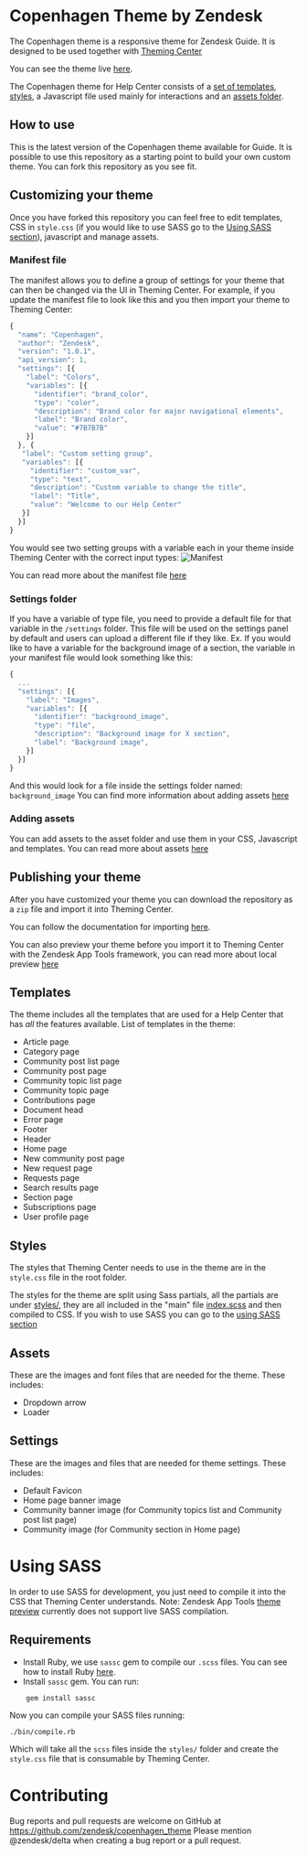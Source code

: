 # Copenhagen Theme by Zendesk

The Copenhagen theme is a responsive theme for Zendesk Guide. It is designed to be used together with [Theming Center](https://support.zendesk.com/hc/en-us/community/topics/115000528387-Zendesk-Guide-beta-Theming-Center)

You can see the theme live [here](https://copenhagentheme.zendesk.com/hc/en-us).

The Copenhagen theme for Help Center consists of a [set of templates](#templates), [styles](#styles), a Javascript file used mainly for interactions and an [assets folder](#assets).

## How to use
This is the latest version of the Copenhagen theme available for Guide. It is possible to use this repository as a starting point to build your own custom theme. You can fork this repository as you see fit.

## Customizing your theme
Once you have forked this repository you can feel free to edit templates, CSS in `style.css` (if you would like to use SASS go to the [Using SASS section](#using-sass)), javascript and manage assets.

### Manifest file
The manifest allows you to define a group of settings for your theme that can then be changed via the UI in Theming Center.
For example, if you update the manifest file to look like this and you then import your theme to Theming Center:
```js
{
  "name": "Copenhagen",
  "author": "Zendesk",
  "version": "1.0.1",
  "api_version": 1,
  "settings": [{
    "label": "Colors",
    "variables": [{
      "identifier": "brand_color",
      "type": "color",
      "description": "Brand color for major navigational elements",
      "label": "Brand color",
      "value": "#7B7B7B"
    }]
  }, {
   "label": "Custom setting group",
   "variables": [{
     "identifier": "custom_var",
  	 "type": "text",
  	 "description": "Custom variable to change the title",
  	 "label": "Title",
  	 "value": "Welcome to our Help Center"
   }]
  }]
}

```
You would see two setting groups with a variable each in your theme inside Theming Center with the correct input types:
![Manifest](https://zendesk.box.com/s/7hq7ohd7dt5buh56izawxipybi41fs80)

You can read more about the manifest file [here](https://support.zendesk.com/hc/en-us/articles/115012547687--THEMING-CENTER-BETA-Settings-manifest-reference)

### Settings folder
If you have a variable of type file, you need to provide a default file for that variable in the `/settings` folder. This file will be used on the settings panel by default and users can upload a different file if they like.
Ex.
If you would like to have a variable for the background image of a section, the variable in your manifest file would look something like this:

```js
{
  ...
  "settings": [{
    "label": "Images",
    "variables": [{
      "identifier": "background_image",
      "type": "file",
      "description": "Background image for X section",
      "label": "Background image",
    }]
  }]
}

```

And this would look for a file inside the settings folder named: `background_image`
You can find more information about adding assets [here](https://support.zendesk.com/hc/en-us/articles/115012399428--THEMING-CENTER-BETA-Using-your-own-theme-assets-for-Help-Center)

### Adding assets
You can add assets to the asset folder and use them in your CSS, Javascript and templates.
You can read more about assets [here](https://support.zendesk.com/hc/en-us/articles/115012399428--THEMING-CENTER-BETA-Using-your-own-theme-assets-for-Help-Center)


## Publishing your theme
After you have customized your theme you can download the repository as a `zip` file and import it into Theming Center.

You can follow the documentation for importing [here](https://support.zendesk.com/hc/en-us/articles/115012794168--THEMING-CENTER-BETA-Importing-and-exporting-your-theme-and-manifest-file#topic_jpd_zdc_hbb).

You can also preview your theme before you import it to Theming Center with the Zendesk App Tools framework, you can read more about local preview [here](https://support.zendesk.com/hc/en-us/articles/115012793547-Previewing-theme-changes-locally-Guide-Professional-and-Enterprise-)

## Templates
The theme includes all the templates that are used for a Help Center that has *all* the features available.
List of templates in the theme:
* Article page
* Category page
* Community post list page
* Community post page
* Community topic list page
* Community topic page
* Contributions page
* Document head
* Error page
* Footer
* Header
* Home page
* New community post page
* New request page
* Requests page
* Search results page
* Section page
* Subscriptions page
* User profile page

## Styles
The styles that Theming Center needs to use in the theme are in the `style.css` file in the root folder.

The styles for the theme are split using Sass partials, all the partials are under [styles/](/blob/master/styles/), they are all included in the "main" file [index.scss](/blob/master/styles/index.scss) and then compiled to CSS.
If you wish to use SASS you can go to the [using SASS section](#using-sass)

## Assets
These are the images and font files that are needed for the theme.
These includes:
* Dropdown arrow
* Loader

## Settings
These are the images and files that are needed for theme settings.
These includes:
* Default Favicon
* Home page banner image
* Community banner image (for Community topics list and Community post list page)
* Community image (for Community section in Home page)

# Using SASS
In order to use SASS for development, you just need to compile it into the CSS that Theming Center understands.
Note: Zendesk App Tools [theme preview](#publishing-your-theme) currently does not support live SASS compilation.

## Requirements

- Install Ruby, we use `sassc` gem to compile our `.scss` files. You can see how to install Ruby [here](https://www.ruby-lang.org/en/documentation/installation/).
- Install `sassc` gem. You can run:
```
    gem install sassc
```

Now you can compile your SASS files running:
```
./bin/compile.rb
```
Which will take all the `scss` files inside the `styles/` folder and create the `style.css` file that is consumable by Theming Center.

# Contributing
Bug reports and pull requests are welcome on GitHub at https://github.com/zendesk/copenhagen_theme
Please mention @zendesk/delta when creating a bug report or a pull request.
